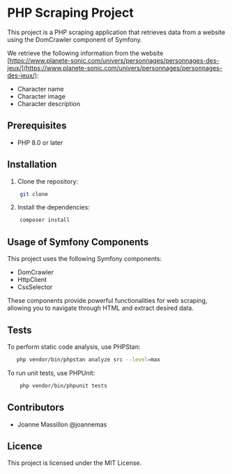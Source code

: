 # PHP Scraping Project

This project is a PHP scraping application that retrieves data from a website using the DomCrawler component of Symfony.

We retrieve the following information from the website [https://www.planete-sonic.com/univers/personnages/personnages-des-jeux/](https://www.planete-sonic.com/univers/personnages/personnages-des-jeux/):
- Character name
- Character image
- Character description

## Prerequisites

- PHP 8.0 or later

## Installation

1. Clone the repository:

```bash
    git clone
```

2. Install the dependencies:

```bash
    composer install
```

## Usage of Symfony Components

This project uses the following Symfony components:

- DomCrawler
- HttpClient
- CssSelector

These components provide powerful functionalities for web scraping, allowing you to navigate through HTML and extract desired data.

## Tests

To perform static code analysis, use PHPStan:
```bash
   php vendor/bin/phpstan analyze src --level=max
```

To run unit tests, use PHPUnit:
```bash
    php vendor/bin/phpunit tests
```


## Contributors

- Joanne Massillon @joannemas

## Licence

This project is licensed under the MIT License.